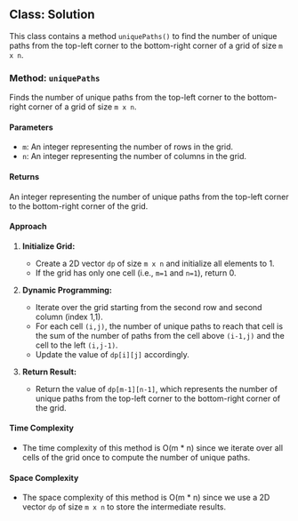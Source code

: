 ## Class: Solution

This class contains a method `uniquePaths()` to find the number of unique paths from the top-left corner to the bottom-right corner of a grid of size `m x n`.

### Method: `uniquePaths`

Finds the number of unique paths from the top-left corner to the bottom-right corner of a grid of size `m x n`.

#### Parameters

- `m`: An integer representing the number of rows in the grid.
- `n`: An integer representing the number of columns in the grid.

#### Returns

An integer representing the number of unique paths from the top-left corner to the bottom-right corner of the grid.

#### Approach

1. **Initialize Grid:**
   - Create a 2D vector `dp` of size `m x n` and initialize all elements to 1.
   - If the grid has only one cell (i.e., `m=1` and `n=1`), return 0.

2. **Dynamic Programming:**
   - Iterate over the grid starting from the second row and second column (index 1,1).
   - For each cell `(i,j)`, the number of unique paths to reach that cell is the sum of the number of paths from the cell above `(i-1,j)` and the cell to the left `(i,j-1)`.
   - Update the value of `dp[i][j]` accordingly.

3. **Return Result:**
   - Return the value of `dp[m-1][n-1]`, which represents the number of unique paths from the top-left corner to the bottom-right corner of the grid.

#### Time Complexity
- The time complexity of this method is O(m * n) since we iterate over all cells of the grid once to compute the number of unique paths.

#### Space Complexity
- The space complexity of this method is O(m * n) since we use a 2D vector `dp` of size `m x n` to store the intermediate results.
